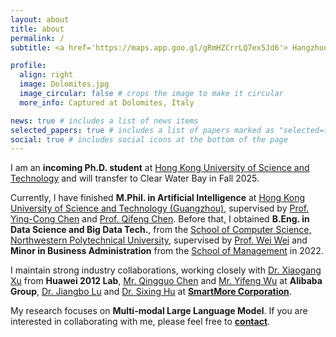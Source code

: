 ```yaml
---
layout: about
title: about
permalink: /
subtitle: <a href='https://maps.app.goo.gl/gRmHZCrrLQ7ex5Jd6'> Hangzhou, China </a>

profile:
  align: right
  image: Dolomites.jpg
  image_circular: false # crops the image to make it circular
  more_info: Captured at Dolomites, Italy

news: true # includes a list of news items
selected_papers: true # includes a list of papers marked as "selected={true}"
social: true # includes social icons at the bottom of the page
---
```


I am an **incoming Ph.D. student** at [Hong Kong University of Science and Technology](https://www.hkust.edu.hk/) and will transfer to Clear Water Bay in Fall 2025.

Currently, I have finished __M.Phil. in Artificial Intelligence__ at [Hong Kong University of Science and Technology (Guangzhou)](https://www.hkust-gz.edu.cn/), supervised by [Prof. Ying-Cong Chen](https://www.yingcong.me/) and [Prof. Qifeng Chen](https://cqf.io/). Before that, I obtained __B.Eng. in Data Science and Big Data Tech.__, from the [School of Computer Science, Northwestern Polytechnical University](https://jsj.nwpu.edu.cn/), supervised by [Prof. Wei Wei](https://teacher.nwpu.edu.cn/weiwei.html) and __Minor in Business Administration__ from the [School of Management](https://som.nwpu.edu.cn/) in 2022.

I maintain strong industry collaborations, working closely with [Dr. Xiaogang Xu](https://xuxiaogang.com/) from __Huawei 2012 Lab__, [Mr. Qingguo Chen](https://scholar.google.com/citations?hl=en&user=GlqRHLcAAAAJ&view_op=list_works&sortby=pubdate) and [Mr. Yifeng Wu](https://openreview.net/profile?id=~Yi-Feng_Wu2) at __Alibaba Group__, [Dr. Jiangbo Lu](https://sites.google.com/site/jiangbolu/) and [Dr. Sixing Hu](https://david-husx.github.io/) at [__SmartMore Corporation__](https://global.smartmore.com/).

My research focuses on __Multi-modal Large Language Model__. If you are interested in collaborating with me, please feel free to [**contact**](mailto:jtang092@connect.hkust-gz.edu.cn).
